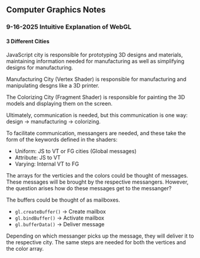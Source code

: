 ## Computer Graphics Notes
### 9-16-2025 Intuitive Explanation of WebGL

#### 3 Different Cities
JavaScript city is responsible for prototyping 3D designs and materials, maintaining information needed for manufacturing as well as simplifying designs for manufacturing.

Manufacturing City (Vertex Shader) is responsible for manufacturing and manipulating desgns like a 3D printer.

The Colorizing City (Fragment Shader) is responsible for painting the 3D models and displaying them on the screen.

Ultimately, communication is needed, but this communication is one way: design -> manufacturing -> colorizing.

To facilitate communication, messangers are needed, and these take the form of the keywords defined in the shaders:
* Uniform: JS to VT or FG cities (Global messages)
* Attribute: JS to VT
* Varying: Internal VT to FG

The arrays for the verticies and the colors could be thought of messages. These messages will be brought by the respective messangers. However, the question arises how do these messages get to the messanger?

The buffers could be thought of as mailboxes.
* `gl.createBuffer()` -> Create mailbox
* `gl.bindBuffer()` -> Activate mailbox
* `gl.bufferData()` -> Deliver message

Depending on which messanger picks up the message, they will deliver it to the respective city. The same steps are needed for both the vertices and the color array.